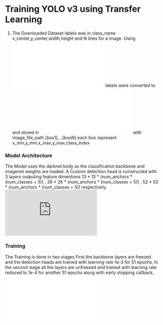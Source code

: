 # Training YOLO v3 using Transfer Learning 
1. The Downloaded Dataset labels was in class_name x_center,y_center,width,height and N lines for a image.
Using ![convert.py](/convert.py) labels were converted to and stored in ![data_train.txt](/data_train.txt) with image_file_path [box1]....[boxN]
each box represent x_min,y_min,x_max,y_max,class_index
### Model Architecture
The Model uses the darknet body as the classification backbone and imagenet weights are loaded.
A Custom detection head is constructed with 3 layers outputing feature dimentions 13 * 13 * (num_anchors * (num_classes + 5)) , 26 * 26 * (num_anchors * (num_classes + 5)) , 52 * 52 * (num_anchors * (num_classes + 5)) respectively.
![model.py](https://github.com/Akhil-Tony/PPE-Detection-Yolo-v3-using-keras/blob/c536ab42215577578a84c1b3c29c52ed2c6b96c3/2_Training/src/keras_yolo3/yolo3/model.py#L63-L91)
### Training
The Training is done in two stages 
First the backbone layers are freezed and the detection heads are trained with learning rate 1e-3 for 51 epochs,
In the second stage all the layers are unfreezed and trained with learning rate reduced to 1e-4 for another 51 epochs along with early stopping callback.
![TrainYolo.py](/2_Training/Train_YOLO.py)
